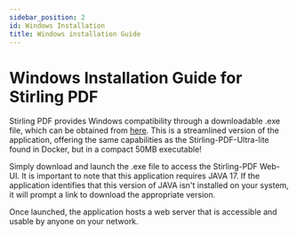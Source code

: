 ```yaml
---
sidebar_position: 2
id: Windows Installation
title: Windows installation Guide
---
```

# Windows Installation Guide for Stirling PDF

Stirling PDF provides Windows compatibility through a downloadable .exe file, which can be obtained from [here](https://github.com/Stirling-Tools/Stirling-PDF/releases/latest).
This is a streamlined version of the application, offering the same capabilities as the Stirling-PDF-Ultra-lite found in Docker, but in a compact 50MB executable!

Simply download and launch the .exe file to access the Stirling-PDF Web-UI. It is important to note that this application requires JAVA 17. If the application identifies that this version of JAVA isn't installed on your system, it will prompt a link to download the appropriate version.

Once launched, the application hosts a web server that is accessible and usable by anyone on your network.
